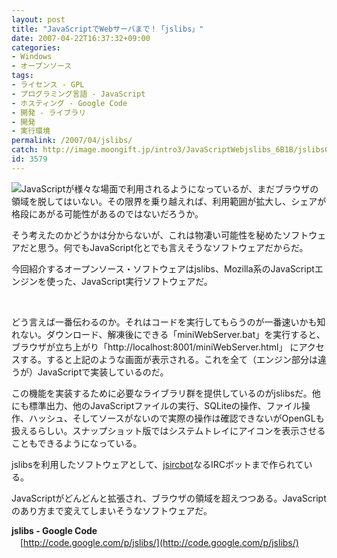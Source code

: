 ```yaml
---
layout: post
title: "JavaScriptでWebサーバまで！「jslibs」"
date: 2007-04-22T16:37:32+09:00
categories:
- Windows
- オープンソース
tags: 
- ライセンス - GPL
- プログラミング言語 - JavaScript
- ホスティング - Google Code
- 開発 - ライブラリ
- 開発
- 実行環境
permalink: /2007/04/jslibs/
catch: http://image.moongift.jp/intro3/JavaScriptWebjslibs_6B1B/jslibs01_thumb.png
id: 3579
---
```

[![](http://image.moongift.jp/intro3/JavaScriptWebjslibs_6B1B/jslibs01_thumb.png)](http://image.moongift.jp/intro3/JavaScriptWebjslibs_6B1B/jslibs012.png)JavaScriptが様々な場面で利用されるようになっているが、まだブラウザの領域を脱してはいない。その限界を乗り越えれば、利用範囲が拡大し、シェアが格段にあがる可能性があるのではないだろうか。

 

そう考えたのかどうかは分からないが、これは物凄い可能性を秘めたソフトウェアだと思う。何でもJavaScript化とでも言えそうなソフトウェアだからだ。

 

今回紹介するオープンソース・ソフトウェアはjslibs、Mozilla系のJavaScriptエンジンを使った、JavaScript実行ソフトウェアだ。

 <!--more--> 

&nbsp;

 

どう言えば一番伝わるのか。それはコードを実行してもらうのが一番速いかも知れない。ダウンロード、解凍後にできる「miniWebServer.bat」を実行すると、ブラウザが立ち上がり「http://localhost:8001/miniWebServer.html」&nbsp;にアクセスする。すると上記のような画面が表示される。これを全て（エンジン部分は違うが）JavaScriptで実装しているのだ。

 

この機能を実装するために必要なライブラリ群を提供しているのがjslibsだ。他にも標準出力、他のJavaScriptファイルの実行、SQLiteの操作、ファイル操作、ハッシュ、そしてソースがないので実際の操作は確認できないがOpenGLも扱えるらしい。スナップショット版ではシステムトレイにアイコンを表示させることもできるようになっている。

 

jslibsを利用したソフトウェアとして、[jsircbot](http://code.google.com/p/jsircbot/)なるIRCボットまで作られている。

 

JavaScriptがどんどんと拡張され、ブラウザの領域を超えつつある。JavaScriptのあり方まで変えてしまいそうなソフトウェアだ。

 

**jslibs - Google Code**  
　[http://code.google.com/p/jslibs/](http://code.google.com/p/jslibs/)

